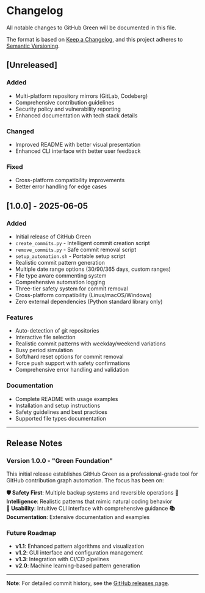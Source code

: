 # Changelog

All notable changes to GitHub Green will be documented in this file.

The format is based on [Keep a Changelog](https://keepachangelog.com/en/1.0.0/),
and this project adheres to [Semantic Versioning](https://semver.org/spec/v2.0.0.html).

## [Unreleased]

### Added
- Multi-platform repository mirrors (GitLab, Codeberg)
- Comprehensive contribution guidelines
- Security policy and vulnerability reporting
- Enhanced documentation with tech stack details

### Changed
- Improved README with better visual presentation
- Enhanced CLI interface with better user feedback

### Fixed
- Cross-platform compatibility improvements
- Better error handling for edge cases

## [1.0.0] - 2025-06-05

### Added
- Initial release of GitHub Green
- `create_commits.py` - Intelligent commit creation script
- `remove_commits.py` - Safe commit removal script  
- `setup_automation.sh` - Portable setup script
- Realistic commit pattern generation
- Multiple date range options (30/90/365 days, custom ranges)
- File type aware commenting system
- Comprehensive automation logging
- Three-tier safety system for commit removal
- Cross-platform compatibility (Linux/macOS/Windows)
- Zero external dependencies (Python standard library only)

### Features
- Auto-detection of git repositories
- Interactive file selection
- Realistic commit patterns with weekday/weekend variations
- Busy period simulation
- Soft/hard reset options for commit removal
- Force push support with safety confirmations
- Comprehensive error handling and validation

### Documentation
- Complete README with usage examples
- Installation and setup instructions
- Safety guidelines and best practices
- Supported file types documentation

---

## Release Notes

### Version 1.0.0 - "Green Foundation"

This initial release establishes GitHub Green as a professional-grade tool for GitHub contribution graph automation. The focus has been on:

**🛡️ Safety First**: Multiple backup systems and reversible operations
**🧠 Intelligence**: Realistic patterns that mimic natural coding behavior  
**🔧 Usability**: Intuitive CLI interface with comprehensive guidance
**📚 Documentation**: Extensive documentation and examples

### Future Roadmap

- **v1.1**: Enhanced pattern algorithms and visualization
- **v1.2**: GUI interface and configuration management
- **v1.3**: Integration with CI/CD pipelines
- **v2.0**: Machine learning-based pattern generation

---

**Note**: For detailed commit history, see the [GitHub releases page](https://github.com/yourusername/github-green/releases).
